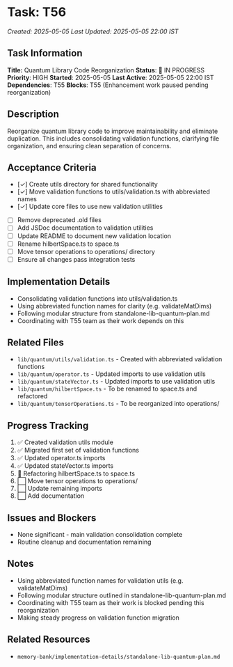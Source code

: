# Task: T56
*Created: 2025-05-05*
*Last Updated: 2025-05-05 22:00 IST*

## Task Information
**Title:** Quantum Library Code Reorganization
**Status**: 🔄 IN PROGRESS
**Priority**: HIGH
**Started**: 2025-05-05
**Last Active**: 2025-05-05 22:00 IST
**Dependencies**: T55
**Blocks**: T55 (Enhancement work paused pending reorganization)

## Description
Reorganize quantum library code to improve maintainability and eliminate duplication. This includes consolidating validation functions, clarifying file organization, and ensuring clean separation of concerns.

## Acceptance Criteria
- [✓] Create utils directory for shared functionality
- [✓] Move validation functions to utils/validation.ts with abbreviated names
- [✓] Update core files to use new validation utilities
- [ ] Remove deprecated .old files
- [ ] Add JSDoc documentation to validation utilities
- [ ] Update README to document new validation location
- [ ] Rename hilbertSpace.ts to space.ts
- [ ] Move tensor operations to operations/ directory
- [ ] Ensure all changes pass integration tests

## Implementation Details
- Consolidating validation functions into utils/validation.ts
- Using abbreviated function names for clarity (e.g. validateMatDims)
- Following modular structure from standalone-lib-quantum-plan.md
- Coordinating with T55 team as their work depends on this

## Related Files
- `lib/quantum/utils/validation.ts` - Created with abbreviated validation functions
- `lib/quantum/operator.ts` - Updated imports to use validation utils
- `lib/quantum/stateVector.ts` - Updated imports to use validation utils
- `lib/quantum/hilbertSpace.ts` - To be renamed to space.ts and refactored
- `lib/quantum/tensorOperations.ts` - To be reorganized into operations/

## Progress Tracking
1. ✅ Created validation utils module
2. ✅ Migrated first set of validation functions
3. ✅ Updated operator.ts imports
4. ✅ Updated stateVector.ts imports
5. 🔄 Refactoring hilbertSpace.ts to space.ts
6. ⬜ Move tensor operations to operations/
7. ⬜ Update remaining imports
8. ⬜ Add documentation

## Issues and Blockers
- None significant - main validation consolidation complete
- Routine cleanup and documentation remaining

## Notes
- Using abbreviated function names for validation utils (e.g. validateMatDims)
- Following modular structure outlined in standalone-lib-quantum-plan.md
- Coordinating with T55 team as their work is blocked pending this reorganization
- Making steady progress on validation function migration

## Related Resources
- `memory-bank/implementation-details/standalone-lib-quantum-plan.md`